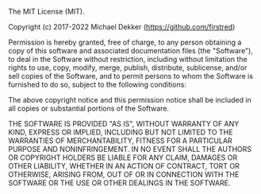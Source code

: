  The MIT License (MIT).

 Copyright (c) 2017-2022 Michael Dekker (https://github.com/firstred)

 Permission is hereby granted, free of charge, to any person obtaining a copy of this software and
 associated documentation files (the "Software"), to deal in the Software without restriction,
 including without limitation the rights to use, copy, modify, merge, publish, distribute,
 sublicense, and/or sell copies of the Software, and to permit persons to whom the Software
 is furnished to do so, subject to the following conditions:

 The above copyright notice and this permission notice shall be included in all copies or
 substantial portions of the Software.

 THE SOFTWARE IS PROVIDED "AS IS", WITHOUT WARRANTY OF ANY KIND, EXPRESS OR IMPLIED, INCLUDING BUT
 NOT LIMITED TO THE WARRANTIES OF MERCHANTABILITY, FITNESS FOR A PARTICULAR PURPOSE AND
 NONINFRINGEMENT. IN NO EVENT SHALL THE AUTHORS OR COPYRIGHT HOLDERS BE LIABLE FOR ANY CLAIM,
 DAMAGES OR OTHER LIABILITY, WHETHER IN AN ACTION OF CONTRACT, TORT OR OTHERWISE, ARISING FROM,
 OUT OF OR IN CONNECTION WITH THE SOFTWARE OR THE USE OR OTHER DEALINGS IN THE SOFTWARE.
